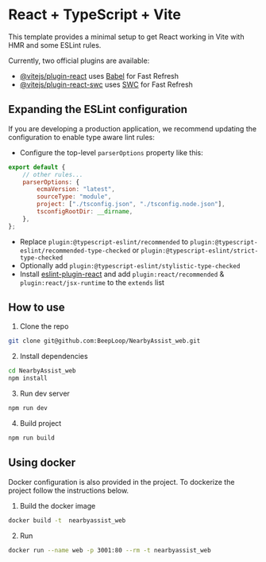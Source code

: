 # React + TypeScript + Vite

This template provides a minimal setup to get React working in Vite with HMR and some ESLint rules.

Currently, two official plugins are available:

-   [@vitejs/plugin-react](https://github.com/vitejs/vite-plugin-react/blob/main/packages/plugin-react/README.md) uses [Babel](https://babeljs.io/) for Fast Refresh
-   [@vitejs/plugin-react-swc](https://github.com/vitejs/vite-plugin-react-swc) uses [SWC](https://swc.rs/) for Fast Refresh

## Expanding the ESLint configuration

If you are developing a production application, we recommend updating the configuration to enable type aware lint rules:

-   Configure the top-level `parserOptions` property like this:

```js
export default {
    // other rules...
    parserOptions: {
        ecmaVersion: "latest",
        sourceType: "module",
        project: ["./tsconfig.json", "./tsconfig.node.json"],
        tsconfigRootDir: __dirname,
    },
};
```

-   Replace `plugin:@typescript-eslint/recommended` to `plugin:@typescript-eslint/recommended-type-checked` or `plugin:@typescript-eslint/strict-type-checked`
-   Optionally add `plugin:@typescript-eslint/stylistic-type-checked`
-   Install [eslint-plugin-react](https://github.com/jsx-eslint/eslint-plugin-react) and add `plugin:react/recommended` & `plugin:react/jsx-runtime` to the `extends` list

## How to use

1. Clone the repo
```bash 
git clone git@github.com:BeepLoop/NearbyAssist_web.git
```

2. Install dependencies
```bash 
cd NearbyAssist_web
npm install
```

3. Run dev server
```bash 
npm run dev
```

4. Build project
```bash 
npm run build
```

## Using docker 
Docker configuration is also provided in the project. To dockerize the project follow the instructions below.

1. Build the docker image
```bash 
docker build -t  nearbyassist_web
```

2. Run
```bash 
docker run --name web -p 3001:80 --rm -t nearbyassist_web
```
